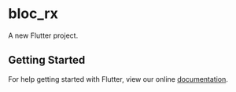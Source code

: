 # bloc_rx

A new Flutter project.

## Getting Started

For help getting started with Flutter, view our online
[documentation](https://flutter.io/).
